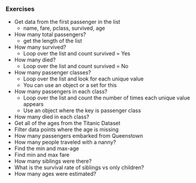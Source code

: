 ### Exercises
- Get data from the first passenger in the list
    - name, fare, pclass, survived, age
- How many total passengers? 
    - get the length of the list
- How many survived?
    - Loop over the list and count survived = Yes
- How many died?
    - Loop over the list and count survived = No
- How many passenger classes?
    - Loop over the list and look for each unique value
    - You can use an object or a set for this
- How many passengers in each class?
    - Loop over the list and count the number of times each unique value appears
    - Use an object where the key is passenger class
- How many died in each class?
- Get all of the ages from the Titanic Dataset
- Filter data points where the age is missing
- How many passengers embarked from Queenstown
- How many people traveled with a nanny?
- Find the min and max-age
- Find min and max fare
- How many siblings were there?
- What is the survival rate of siblings vs only children?
- How many ages were estimated?